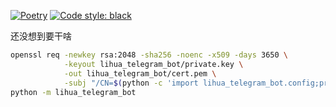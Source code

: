 [![Poetry](https://img.shields.io/endpoint?url=https://python-poetry.org/badge/v0.json)](https://python-poetry.org/)
[![Code style: black](https://img.shields.io/badge/code%20style-black-000000.svg)](https://github.com/psf/black)

还没想到要干啥


```bash
openssl req -newkey rsa:2048 -sha256 -noenc -x509 -days 3650 \
            -keyout lihua_telegram_bot/private.key \
            -out lihua_telegram_bot/cert.pem \
            -subj "/CN=$(python -c 'import lihua_telegram_bot.config;print(lihua_telegram_bot.config.IP)')"
python -m lihua_telegram_bot
```
